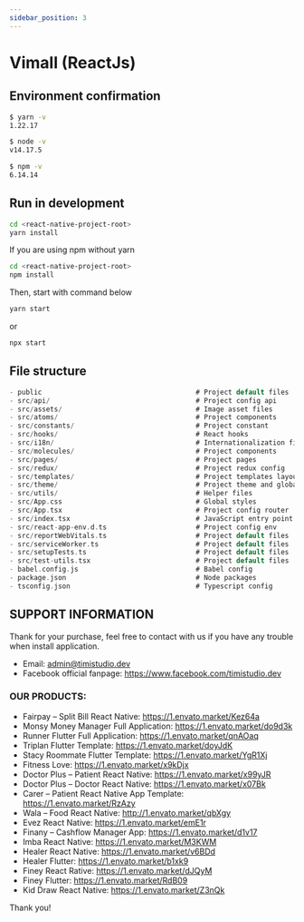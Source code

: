 ```yaml
---
sidebar_position: 3
---
```


# Vimall (ReactJs)

## Environment confirmation

```bash
$ yarn -v
1.22.17

$ node -v
v14.17.5

$ npm -v
6.14.14
```

## Run in development

```bash
cd <react-native-project-root>
yarn install
```

If you are using npm without yarn

```bash
cd <react-native-project-root>
npm install
```

Then, start with command below

```bash
yarn start
```

or

```bash
npx start
```

## File structure

```c
- public                                      # Project default files
- src/api/                                    # Project config api
- src/assets/                                 # Image asset files
- src/atoms/                                  # Project components
- src/constants/                              # Project constant
- src/hooks/                                  # React hooks
- src/i18n/                                   # Internationalization files
- src/molecules/                              # Project components
- src/pages/                                  # Project pages
- src/redux/                                  # Project redux config
- src/templates/                              # Project templates layout
- src/theme/                                  # Project theme and global components
- src/utils/                                  # Helper files
- src/App.css                                 # Global styles
- src/App.tsx                                 # Project config router
- src/index.tsx                               # JavaScript entry point.
- src/react-app-env.d.ts                      # Project config env
- src/reportWebVitals.ts                      # Project default files
- src/serviceWorker.ts                        # Project default files
- src/setupTests.ts                           # Project default files
- src/test-utils.tsx                          # Project default files
- babel.config.js                             # Babel config
- package.json                                # Node packages
- tsconfig.json                               # Typescript config
```

## SUPPORT INFORMATION

Thank for your purchase, feel free to contact with us if you have any trouble when install application.

- Email: admin@timistudio.dev
- Facebook official fanpage: <https://www.facebook.com/timistudio.dev>

### OUR PRODUCTS:

- Fairpay – Split Bill React Native: https://1.envato.market/Kez64a
- Monsy Money Manager Full Application: https://1.envato.market/do9d3k
- Runner Flutter Full Application: https://1.envato.market/qnAOaq
- Triplan Flutter Template: https://1.envato.market/doyJdK
- Stacy Roommate Flutter Template: https://1.envato.market/YgR1Xj
- Fitness Love: https://1.envato.market/x9kDjx
- Doctor Plus – Patient React Native: https://1.envato.market/x99yJR
- Doctor Plus – Doctor React Native: https://1.envato.market/x07Bk
- Carer – Patient React Native App Template: https://1.envato.market/RzAzy
- Wala – Food React Native: http://1.envato.market/qbXgy
- Evez React Native: https://1.envato.market/emE1r
- Finany – Cashflow Manager App: https://1.envato.market/d1v17
- Imba React Native: https://1.envato.market/M3KWM
- Healer React Native: https://1.envato.market/v6BDd
- Healer Flutter: https://1.envato.market/b1xk9
- Finey React Rative: https://1.envato.market/dJQyM
- Finey Flutter: https://1.envato.market/RdB09
- Kid Draw React Native: https://1.envato.market/Z3nQk

Thank you!
